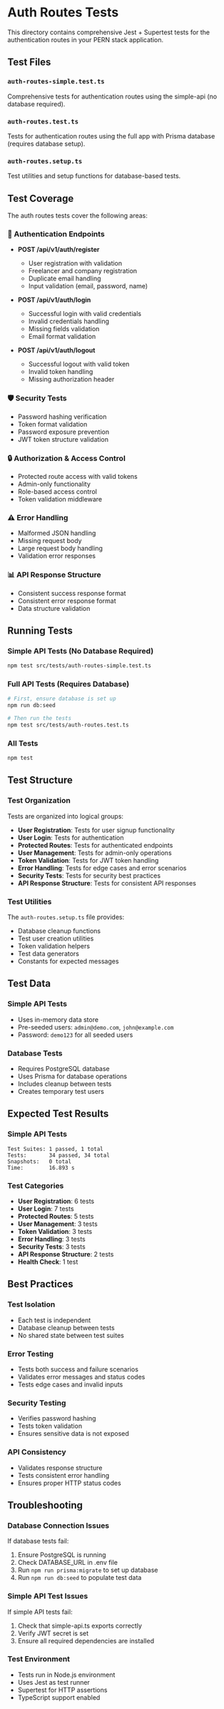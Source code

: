 # Auth Routes Tests

This directory contains comprehensive Jest + Supertest tests for the authentication routes in your PERN stack application.

## Test Files

### `auth-routes-simple.test.ts`
Comprehensive tests for authentication routes using the simple-api (no database required).

### `auth-routes.test.ts`
Tests for authentication routes using the full app with Prisma database (requires database setup).

### `auth-routes.setup.ts`
Test utilities and setup functions for database-based tests.

## Test Coverage

The auth routes tests cover the following areas:

### 🔐 Authentication Endpoints
- **POST /api/v1/auth/register**
  - User registration with validation
  - Freelancer and company registration
  - Duplicate email handling
  - Input validation (email, password, name)

- **POST /api/v1/auth/login**
  - Successful login with valid credentials
  - Invalid credentials handling
  - Missing fields validation
  - Email format validation

- **POST /api/v1/auth/logout**
  - Successful logout with valid token
  - Invalid token handling
  - Missing authorization header

### 🛡️ Security Tests
- Password hashing verification
- Token format validation
- Password exposure prevention
- JWT token structure validation

### 🔒 Authorization & Access Control
- Protected route access with valid tokens
- Admin-only functionality
- Role-based access control
- Token validation middleware

### ⚠️ Error Handling
- Malformed JSON handling
- Missing request body
- Large request body handling
- Validation error responses

### 📊 API Response Structure
- Consistent success response format
- Consistent error response format
- Data structure validation

## Running Tests

### Simple API Tests (No Database Required)
```bash
npm test src/tests/auth-routes-simple.test.ts
```

### Full API Tests (Requires Database)
```bash
# First, ensure database is set up
npm run db:seed

# Then run the tests
npm test src/tests/auth-routes.test.ts
```

### All Tests
```bash
npm test
```

## Test Structure

### Test Organization
Tests are organized into logical groups:
- **User Registration**: Tests for user signup functionality
- **User Login**: Tests for authentication
- **Protected Routes**: Tests for authenticated endpoints
- **User Management**: Tests for admin-only operations
- **Token Validation**: Tests for JWT token handling
- **Error Handling**: Tests for edge cases and error scenarios
- **Security Tests**: Tests for security best practices
- **API Response Structure**: Tests for consistent API responses

### Test Utilities
The `auth-routes.setup.ts` file provides:
- Database cleanup functions
- Test user creation utilities
- Token validation helpers
- Test data generators
- Constants for expected messages

## Test Data

### Simple API Tests
- Uses in-memory data store
- Pre-seeded users: `admin@demo.com`, `john@example.com`
- Password: `demo123` for all seeded users

### Database Tests
- Requires PostgreSQL database
- Uses Prisma for database operations
- Includes cleanup between tests
- Creates temporary test users

## Expected Test Results

### Simple API Tests
```
Test Suites: 1 passed, 1 total
Tests:       34 passed, 34 total
Snapshots:   0 total
Time:        16.893 s
```

### Test Categories
- **User Registration**: 6 tests
- **User Login**: 7 tests
- **Protected Routes**: 5 tests
- **User Management**: 3 tests
- **Token Validation**: 3 tests
- **Error Handling**: 3 tests
- **Security Tests**: 3 tests
- **API Response Structure**: 2 tests
- **Health Check**: 1 test

## Best Practices

### Test Isolation
- Each test is independent
- Database cleanup between tests
- No shared state between test suites

### Error Testing
- Tests both success and failure scenarios
- Validates error messages and status codes
- Tests edge cases and invalid inputs

### Security Testing
- Verifies password hashing
- Tests token validation
- Ensures sensitive data is not exposed

### API Consistency
- Validates response structure
- Tests consistent error handling
- Ensures proper HTTP status codes

## Troubleshooting

### Database Connection Issues
If database tests fail:
1. Ensure PostgreSQL is running
2. Check DATABASE_URL in .env file
3. Run `npm run prisma:migrate` to set up database
4. Run `npm run db:seed` to populate test data

### Simple API Test Issues
If simple API tests fail:
1. Check that simple-api.ts exports correctly
2. Verify JWT secret is set
3. Ensure all required dependencies are installed

### Test Environment
- Tests run in Node.js environment
- Uses Jest as test runner
- Supertest for HTTP assertions
- TypeScript support enabled
